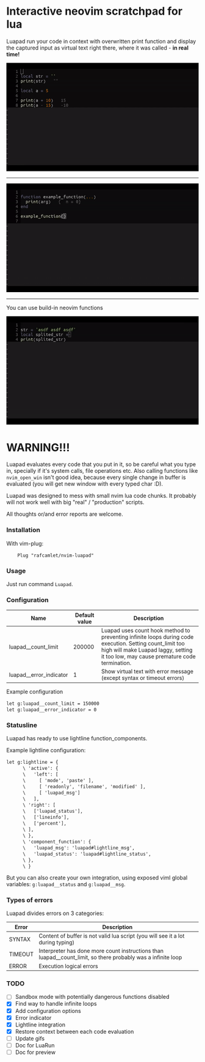 # Interactive neovim scratchpad for lua

Luapad run your code in context with overwritten print function and display the captured input as virtual text right there, where it was called - **in real time!**

![Luapad print gif](/gifs/luapad-print.gif)

-------

![Luapad function gif](/gifs/luapad-function.gif)

-------

You can use build-in neovim functions

![Luapad nvim.split gif](/gifs/luapad-split.gif)


# WARNING!!!

Luapad evaluates every code that you put in it, so be careful what you type in, specially if it's system calls, file operations etc. Also calling functions like `nvim_open_win` isn't good idea, because every single change in buffer is evaluated (you will get new window with every typed char :D).

Luapad was designed to mess with small nvim lua code chunks. It probably will not work well with big "real" / "production" scripts.

All thoughts or/and error reports are welcome.

### Installation

With vim-plug:

```
    Plug "rafcamlet/nvim-luapad"
```

### Usage

Just run command `Luapad`.

### Configuration

| Name                    | Default value | Description                                                                                                                                                                                      |
| ---                     | ---           | ---                                                                                                                                                                                              |
| luapad__count_limit     | 200000        | Luapad uses count hook method to preventing infinite loops during code execution. Setting count_limit too high will make Luapad laggy, setting it too low, may cause premature code termination. |
| luapad__error_indicator | 1             | Show virtual text with error message (except syntax or timeout errors)                                                                                                                          |

Example configuration

```
let g:luapad__count_limit = 150000
let g:luapad__error_indicator = 0
```

### Statusline

Luapad has ready to use lightline function_components.

Example lightline configuration:

```viml
let g:lightline = {
      \ 'active': {
      \   'left': [
      \     [ 'mode', 'paste' ],
      \     [ 'readonly', 'filename', 'modified' ],
      \     [ 'luapad_msg']
      \   ],
      \ 'right': [
      \   ['luapad_status'],
      \   ['lineinfo'],
      \   ['percent'],
      \ ],
      \ },
      \ 'component_function': {
      \   'luapad_msg': 'luapad#lightline_msg',
      \   'luapad_status': 'luapad#lightline_status',
      \ },
      \ }
```

But you can also create your own integration, using exposed viml global variables: `g:luapad__status` and `g:luapad__msg`.

### Types of errors

Luapad divides errors on 3 categories:

| Error   | Description                                                                                                  |
| ---     | ---                                                                                                          |
| SYNTAX  | Content of buffer is not valid lua script (you will see it a lot during typing)                              |
| TIMEOUT | Interpreter has done more count instructions than luapad__count_limit, so there probably was a infinite loop |
| ERROR   | Execution logical errors                                                                                     |

### TODO
- [ ] Sandbox mode with potentially dangerous functions disabled
- [x] Find way to handle infinite loops
- [x] Add configuration options
- [x] Error indicator
- [x] Lightline integration
- [x] Restore context between each code evaluation
- [ ] Update gifs
- [ ] Doc for LuaRun
- [ ] Doc for preview
